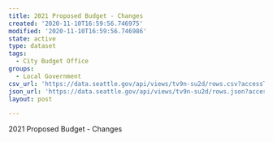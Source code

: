 ```yaml
---
title: 2021 Proposed Budget - Changes
created: '2020-11-10T16:59:56.746975'
modified: '2020-11-10T16:59:56.746986'
state: active
type: dataset
tags:
  - City Budget Office
groups:
  - Local Government
csv_url: 'https://data.seattle.gov/api/views/tv9n-su2d/rows.csv?accessType=DOWNLOAD'
json_url: 'https://data.seattle.gov/api/views/tv9n-su2d/rows.json?accessType=DOWNLOAD'
layout: post

---
```

2021 Proposed Budget - Changes
